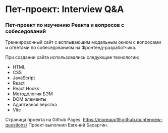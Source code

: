 # Пет-проект: Interview Q&A

### Пет-проект по изучению Реакта и вопросов с собеседований

Треннировочный сайт с всплывающим модальным окном с вопросами и ответами по собеседованиям на Фронтенд-разработчика.

При создании сайта использовались следующие технологии:

- HTML
- CSS
- JavaScript
- React
- React Hooks
- Методология БЭМ
- DOM элементы
- Адаптивная вёрстка
- Vite

Страница проекта на Github Pages: https://moreaux19.github.io/interview-questions/
Проект выполнил Евгений Басаргин.
